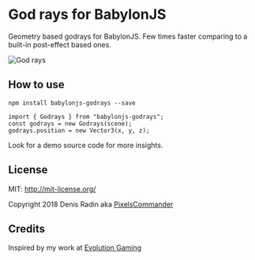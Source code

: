 # God rays for BabylonJS

Geometry based godrays for BabylonJS. Few times faster comparing to a built-in post-effect based ones.

![God rays](https://media.giphy.com/media/d7na8bnglKVf54foMw/giphy.gif)

## How to use

`npm install babylonjs-godrays --save`

```
import { Godrays } from "babylonjs-godrays";
const godrays = new Godrays(scene);
godrays.position = new Vector3(x, y, z);
```

Look for a demo source code for more insights.

## License

MIT: http://mit-license.org/

Copyright 2018 Denis Radin aka [PixelsCommander](http://pixelscommander.com)


## Credits

Inspired by my work at [Evolution Gaming](https://www.evolutiongamingcareers.com/search-jobs/?department=Engineering&country=)